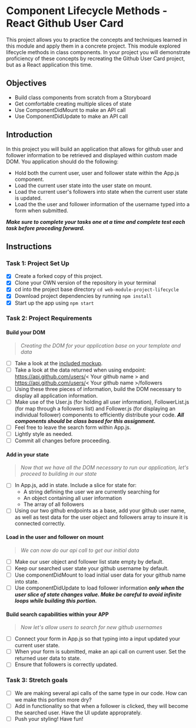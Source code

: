 # Component Lifecycle Methods - React Github User Card

This project allows you to practice the concepts and techniques learned in this module and apply them in a concrete project. This module explored lifecycle methods in class components. In your project you will demonstrate proficiency of these concepts by recreating the Github User Card project, but as a React application this time.


## Objectives
- Build class components from scratch from a Storyboard
- Get comfortable creating multiple slices of state
- Use ComponentDidMount to make an API call
- Use ComponentDidUpdate to make an API call

## Introduction
In this project you will build an application that allows for github user and follower information to be retrieved and displayed within custom made DOM. You application should do the following:
- Hold both the current user, user and follower state within the App.js component.
- Load the current user state into the user state on mount.
- Load the current user's followers into state when the current user state is updated.
- Load the the user and follower information of the username typed into a form when submitted.

<!-- ![Project Example](project-goals.gif) -->

***Make sure to complete your tasks one at a time and complete test each task before proceding forward.***

## Instructions
### Task 1: Project Set Up
* [x] Create a forked copy of this project.
* [x] Clone your OWN version of the repository in your terminal
* [x] cd into the project base directory `cd web-module-project-lifecycle`
* [x] Download project dependencies by running `npm install`
* [x] Start up the app using `npm start`

### Task 2: Project Requirements
#### Build your DOM
> *Creating the DOM for your application base on your template and data*
* [ ] Take a look at the [included mockup](./card_mockup.png).
* [ ] Take a look at the data returned when using endpoint: https://api.github.com/users/< Your github name > and https://api.github.com/users/< Your github name >/followers
* [ ] Using these three pieces of information, build the DOM necessary to display all application information.
* [ ] Make use of the User.js (for holding all user information), FollowerList.js (for map through a followers list) and Follower.js (for displaying an individual follower) components to efficiently distribute your code. ***All components should be class based for this assignment.***
* [ ] Feel free to leave the search form within App.js.
* [ ] Lightly style as needed.
* [ ] Commit all changes before proceeding.

#### Add in your state
> *Now that we have all the DOM necessary to run our application, let's proceed to building in our state*
* [ ] In App.js, add in state. Include a slice for state for:
    - A string defining the user we are currently searching for
    - An object containing all user information
    - The array of all followers
* [ ] Using our two github endpoints as a base, add your github user name, as well as test data for the user object and followers array to insure it is connected correctly.

#### Load in the user and follower on mount
> *We can now do our api call to get our initial data*
* [ ] Make our user object and follower list state empty by default.
* [ ] Keep our searched user state your github username by default.
* [ ] Use componentDidMount to load initial user data for your github name into state.
* [ ] Use componentDidUpdate to load follower information ***only when the user slice of state changes value. Make be careful to avoid infinite loops while building this portion.***

#### Build search capabilities within your APP
> *Now let's allow users to search for new github usernames*
* [ ] Connect your form in App.js so that typing into a input updated your current user state.
* [ ] When your form is submitted, make an api call on current user. Set the returned user data to state.
* [ ] Ensure that followers is correctly updated.

### Task 3: Stretch goals
- [ ] We are making several api calls of the same type in our code. How can we make this portion more dry?
- [ ] Add in functionality so that when a follower is clicked, they will become the searched user. Have the UI update approprately.
- [ ] Push your styling! Have fun!